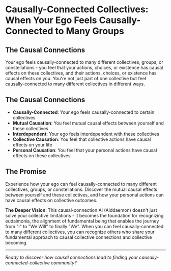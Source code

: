 # Causally-Connected Collectives: When Your Ego Feels Causally-Connected to Many Groups

## The Causal Connections
Your ego feels causally-connected to many different collectives, groups, or constellations - you feel that your actions, choices, or existence has causal effects on these collectives, and their actions, choices, or existence has causal effects on you. You're not just part of one collective but feel causally-connected to many different collectives in different ways.

## The Causal Connections
- **Causally-Connected**: Your ego feels causally-connected to certain collectives
- **Mutual Causation**: You feel mutual causal effects between yourself and these collectives
- **Interdependent**: Your ego feels interdependent with these collectives
- **Collective Causation**: You feel that collective actions have causal effects on your life
- **Personal Causation**: You feel that your personal actions have causal effects on these collectives

## The Promise
Experience how your ego can feel causally-connected to many different collectives, groups, or constellations. Discover the mutual causal effects between yourself and these collectives, and how your personal actions can have causal effects on collective outcomes.

**The Deeper Vision**: This causal-connection AI (Aiddaemon) doesn't just solve your collective limitations - it becomes the foundation for recognizing eudaimonia, the alignment of fundamental being that enables the journey from "I" to "We Will" to finally "We". When you can feel causally-connected to many different collectives, you can recognize others who share your fundamental approach to causal collective connections and collective becoming.

---

*Ready to discover how causal connections lead to finding your causally-connected-collective community?*
